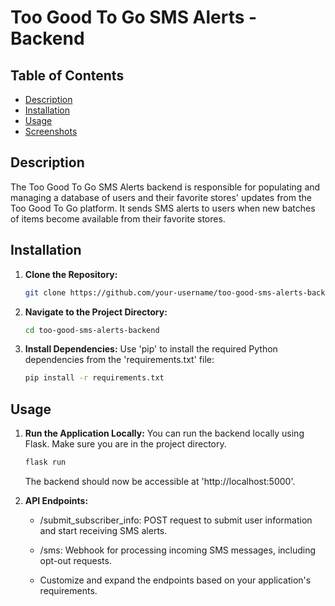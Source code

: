 # Too Good To Go SMS Alerts - Backend

## Table of Contents

- [Description](#description)
- [Installation](#installation)
- [Usage](#usage)
- [Screenshots](#screenshots)

## Description

The Too Good To Go SMS Alerts backend is responsible for populating and managing a database of users and their favorite stores' updates from the Too Good To Go platform. It sends SMS alerts to users when new batches of items become available from their favorite stores.

## Installation

1. **Clone the Repository:**

   ```bash
   git clone https://github.com/your-username/too-good-sms-alerts-backend.git

2. **Navigate to the Project Directory:**
   ```bash
   cd too-good-sms-alerts-backend
3. **Install Dependencies:**
   Use 'pip'  to install the required Python dependencies from the 'requirements.txt' file:
   ```bash
   pip install -r requirements.txt

## Usage
1. **Run the Application Locally:**
   You can run the backend locally using Flask. Make sure you are in the project directory.
   ```bash
   flask run
   ```
   The backend should now be accessible at 'http://localhost:5000'.
2. **API Endpoints:**
   
   * /submit_subscriber_info: POST request to submit user information and start receiving SMS alerts.

   * /sms: Webhook for processing incoming SMS messages, including opt-out requests.

   * Customize and expand the endpoints based on your application's requirements.
  
